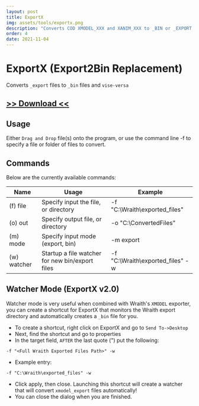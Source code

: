 ```yaml
---
layout: post
title: ExportX
img: assets/tools/exportx.png
description: "Converts COD XMODEL_XXX and XANIM_XXX to _BIN or _EXPORT."
order: 4
date: 2021-11-04
---
```


# ExportX (Export2Bin Replacement)
Converts `_export` files to `_bin` files and `vise-versa`

## [>> Download <<](https://mega.nz/file/xUpnWBQK#Tr-xIJ87jw2DoJURO5NZ63ZI_1ON3kI4Zx2XtG2wF7o)

## Usage
Either `Drag and Drop` file(s) onto the program, or use the command line -f to specify a file or folder of files to convert.

## Commands
Below are the currently available commands:

| Name | Usage | Example
| ----- | ----- | -----
| (f) file | Specify input the file, or directory | -f "C:\Wraith\exported_files"
| (o) out | Specify output file, or directory | -o "C:\ConvertedFiles"
| (m) mode | Specify input mode (export, bin) | -m export
| (w) watcher | Startup a file watcher for new bin/export files | -f "C:\Wraith\exported_files" -w

## Watcher Mode (ExportX v2.0)
Watcher mode is very useful when combined with Wraith's `XMODEL` exporter, you can create a shortcut for ExportX that monitors the Wraith export directory and automatically creates a `_bin` file for you.

- To create a shortcut, right click on ExportX and go to `Send To->Desktop`
- Next, find the shortcut and go to properties
- In the target field, `AFTER` the last quote (") put the following:
```
-f "<Full Wraith Exported Files Path>" -w
```
- Example entry:
```
-f "C:\Wraith\exported_files" -w
```
- Click apply, then close. Launching this shortcut will create a watcher that will convert `xmodel_export` files automatically!
- You can close the dialog when you are finished.